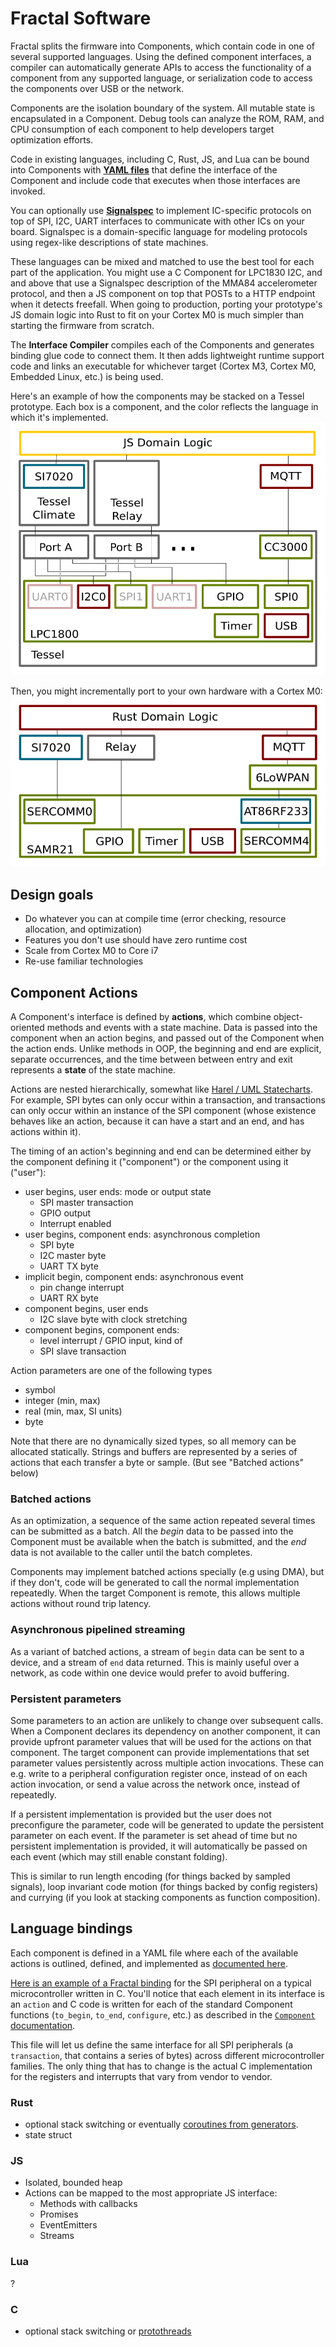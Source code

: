 # Fractal Software

Fractal splits the firmware into Components, which contain code in one of several supported languages. Using the defined component interfaces, a compiler can automatically generate APIs to access the functionality of a component from any supported language, or serialization code to access the components over USB or the network.

Components are the isolation boundary of the system. All mutable state is encapsulated in a Component. Debug tools can analyze the ROM, RAM, and CPU consumption of each component to help developers target optimization efforts.

Code in existing languages, including C, Rust, JS, and Lua can be bound into Components with [**YAML files**](components-yaml.md) that define the interface of the Component and include code that executes when those interfaces are invoked.

You can optionally use [**Signalspec**](http://signalspec.org) to implement IC-specific protocols on top of SPI, I2C, UART interfaces to communicate with other ICs on your board. Signalspec is a domain-specific language for modeling protocols using regex-like descriptions of state machines.

These languages can be mixed and matched to use the best tool for each part of the application. You might use a C Component for LPC1830 I2C, and and above that use a Signalspec description of the MMA84 accelerometer protocol, and then a JS component on top that POSTs to a HTTP endpoint when it detects freefall. When going to production, porting your prototype's JS domain logic into Rust to fit on your Cortex M0 is much simpler than starting the firmware from scratch.

The **Interface Compiler** compiles each of the Components and generates binding glue code to connect them. It then adds lightweight runtime support code and links an executable for whichever target (Cortex M3, Cortex M0, Embedded Linux, etc.) is being used.

Here's an example of how the components may be stacked on a Tessel prototype. Each box is a component, and the color reflects the language in which it's implemented.
<img src='img/tessel-stack.png'>

Then, you might incrementally port to your own hardware with a Cortex M0:
<img src='img/m0-stack.png'>

## Design goals

 * Do whatever you can at compile time (error checking, resource allocation, and optimization)
 * Features you don't use should have zero runtime cost
 * Scale from Cortex M0 to Core i7
 * Re-use familiar technologies

## Component Actions

A Component's interface is defined by **actions**, which combine object-oriented methods and events with a state machine. Data is passed into the component when an action begins, and passed out of the Component when the action ends. Unlike methods in OOP, the beginning and end are explicit, separate occurrences, and the time between between entry and exit represents a **state** of the state machine.

Actions are nested hierarchically, somewhat like [Harel / UML Statecharts](http://www.wisdom.weizmann.ac.il/~harel/SCANNED.PAPERS/Statecharts.pdf). For example, SPI bytes can only occur within a transaction, and transactions can only occur within an instance of the SPI component (whose existence behaves like an action, because it can have a start and an end, and has actions within it).

The timing of an action's beginning and end can be determined either by the component defining it ("component") or the component using it ("user"):

  - user begins, user ends: mode or output state
    - SPI master transaction
    - GPIO output
    - Interrupt enabled
  - user begins, component ends: asynchronous completion
    - SPI byte
    - I2C master byte
    - UART TX byte
  - implicit begin, component ends: asynchronous event
    - pin change interrupt
    - UART RX byte
  - component begins, user ends
    - I2C slave byte with clock stretching
  - component begins, component ends:
    - level interrupt / GPIO input, kind of
    - SPI slave transaction

Action parameters are one of the following types
 - symbol
 - integer (min, max)
 - real (min, max, SI units)
 - byte

Note that there are no dynamically sized types, so all memory can be allocated statically. Strings and buffers are represented by a series of actions that each transfer a byte or sample. (But see "Batched actions" below)

### Batched actions

As an optimization, a sequence of the same action repeated several times can be submitted as a batch. All the *begin* data to be passed into the Component must be available when the batch is submitted, and the *end* data is not available to the caller until the batch completes.

Components may implement batched actions specially (e.g using DMA), but if they don't, code will be generated to call the normal implementation repeatedly. When the target Component is remote, this allows multiple actions without round trip latency.

### Asynchronous pipelined streaming

As a variant of batched actions, a stream of `begin` data can be sent to a device, and a stream of `end` data returned. This is mainly useful over a network, as code within one device would prefer to avoid buffering.

### Persistent parameters

Some parameters to an action are unlikely to change over subsequent calls. When a Component declares its dependency on another component, it can provide upfront parameter values that will be used for the actions on that component. The target component can provide implementations that set parameter values persistently across multiple action invocations. These can e.g. write to a peripheral configuration register once, instead of on each action invocation, or send a value across the network once, instead of repeatedly.

If a persistent implementation is provided but the user does not preconfigure the parameter, code will be generated to update the persistent parameter on each event. If the parameter is set ahead of time but no persistent implementation is provided, it will automatically be passed on each event (which may still enable constant folding).

This is similar to run length encoding (for things backed by sampled signals), loop invariant code motion (for things backed by config registers) and currying (if you look at stacking components as function composition).

## Language bindings

Each component is defined in a YAML file where each of the available actions is outlined, defined, and implemented as [documented here](components-yaml.md).

[Here is an example of a Fractal binding](examples/spi.yaml) for the SPI peripheral on a typical microcontroller written in C. You'll notice that each element in its interface is an `action` and C code is written for each of the standard Component functions (`to_begin`, `to_end`, `configure`, etc.) as described in the [`Component` documentation](components-yaml.md).

This file will let us define the same interface for all SPI peripherals (a `transaction`, that contains a series of bytes) across different microcontroller families. The only thing that has to change is the actual C implementation for the registers and interrupts that vary from vendor to vendor.

### Rust

  - optional stack switching or eventually [coroutines from generators](https://github.com/rust-lang/rfcs/issues/388).
  - state struct

### JS
  - Isolated, bounded heap
  - Actions can be mapped to the most appropriate JS interface:
      - Methods with callbacks
      - Promises
      - EventEmitters
      - Streams

### Lua
?

### C

  - optional stack switching or [protothreads](http://dunkels.com/adam/pt/)
